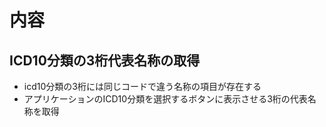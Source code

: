 # 内容
## ICD10分類の3桁代表名称の取得
- icd10分類の3桁には同じコードで違う名称の項目が存在する
- アプリケーションのICD10分類を選択するボタンに表示させる3桁の代表名称を取得

